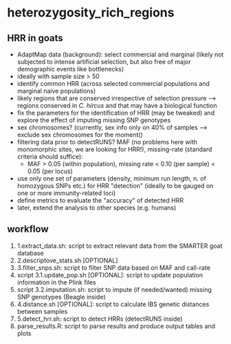 # heterozygosity_rich_regions

## HRR in goats

- AdaptMap data (background): select commercial and marginal (likely not subjected to intense artificial selection, but also free of major demographic events like bottlenecks) 
- ideally with sample size > 50
- identify common HRR (across selected commercial populations and marginal naive populations)
- likely regions that are conserved irrespective of selection pressure  --> regions conserved in *C. hircus* and that may have a biological function
- fix the parameters for the identification of HRR (may be tweaked) and explore the effect of imputing missing SNP genotypes
- sex chromosomes? (currently, sex info only on 40% of samples --> exclude sex chromosomes for the moment()
- filtering data prior to detectRUNS? MAF (no problems here with monomorphic sites, we are looking for HRR!), missing-rate (standard criteria should suffice):
  -  MAF > 0.05 (within population), missing rate < 0.10 (per sample) < 0.05 (per locus)
- use only one set of parameters (density, minimum run length, n. of homozygous SNPs etc.) for HRR "detection" (ideally to be gauged on one or more immunity-related loci)
- define metrics to evaluate the "accuracy" of detected HRR
- later, extend the analysis to other species (e.g. humans)

## workflow
1. 1.extract_data.sh: script to extract relevant data from the SMARTER goat database
2. 2.descriptove_stats.sh [OPTIONAL]
3. 3.filter_snps.sh: script to filter SNP data based on MAF and call-rate
4. script 3.1.update_pop.sh [OPTIONAL]: script to update population information in the Plink files
5. script 3.2.imputation.sh: script to impute (if needed/wanted) missing SNP genotypes (Beagle inside)
6. 4.distance.sh [OPTIONAL]: script to calculate IBS genetic distances between samples
7. 5.detect_hrr.sh: script to detect HRRs (detectRUNS inside)
8. parse_results.R: script to parse results and produce output tables and plots
